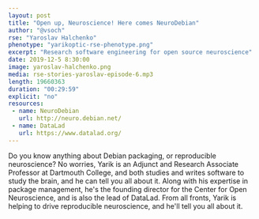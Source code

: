 ```yaml
---
layout: post
title: "Open up, Neuroscience! Here comes NeuroDebian"
author: "@vsoch"
rse: "Yaroslav Halchenko"
phenotype: "yarikoptic-rse-phenotype.png"
excerpt: "Research software engineering for open source neuroscience"
date: 2019-12-5 8:30:00
image: yaroslav-halchenko.png
media: rse-stories-yaroslav-episode-6.mp3
length: 19660363
duration: "00:29:59"
explicit: "no"
resources:
 - name: NeuroDebian
   url: http://neuro.debian.net/
 - name: DataLad
   url: https://www.datalad.org/
---
```


Do you know anything about Debian packaging, or reproducible neuroscience?
No worries, Yarik is an Adjunct and Research Associate Professor at Dartmouth College, and both studies and writes software to study the brain, and he can tell you all about it.
Along with his expertise in package management, he's the founding director for the Center for Open Neuroscience, and is also the lead of DataLad. From all fronts, Yarik is helping to drive reproducible neuroscience, and he'll tell you all about it.
